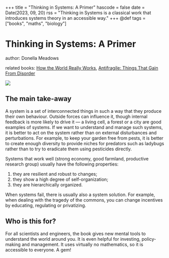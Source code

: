 +++
title = "Thinking in Systems: A Primer"
hascode = false
date = Date(2023, 09, 20)
rss = "Thinking in Systems is a classical work that introduces systems theory in an accessible way."
+++
@def tags = ["books", "maths", "biology"]

# Thinking in Systems: A Primer

author: Donella Meadows

related books: [How the World Really Works](/posts/2022/2022-03-20-how_the_world_really_works/), [Antifragile: Things That Gain From Disorder](/posts/2022/2022-01-07-antifragile/)

![](https://images-na.ssl-images-amazon.com/images/S/compressed.photo.goodreads.com/books/1390169859i/3828902.jpg)

## The main take-away
A system is a set of interconnected things in such a way that they produce their own behaviour. Outside forces can influence it, though internal feedback is more likely to drive it — a living cell, a forest or a city are good examples of systems. If we want to understand and manage such systems, it is better to act on the system rather than on external disturbances and perturbations. For example, to keep your garden free from pests, it is better to create enough diversity to provide niches for predators such as ladybugs rather than to try to eradicate them using pesticides directly. 

Systems that work well (strong economy, good farmland, productive research group) usually have the following properties:
1. they are resilient and robust to changes;
2. they show a high degree of self-organization;
3. they are hierarchically organized.

When systems fail, there is usually also a system solution. For example, when dealing with the tragedy of the commons, you can change incentives by educating, regulating or privatizing.

## Who is this for?
For all scientists and engineers, the book gives new mental tools to understand the world around you. It is even helpful for investing, policy-making and management. It uses virtually no mathematics, so it is accessible to everyone. A gem!
